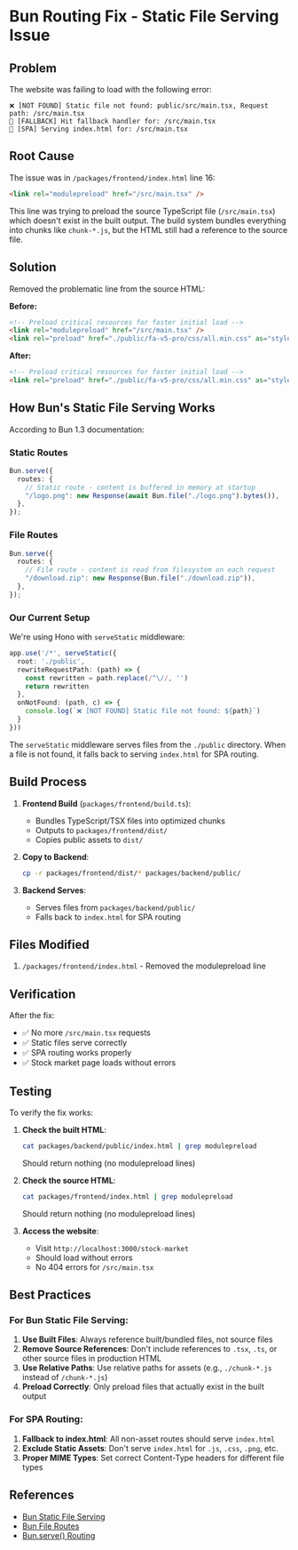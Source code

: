# Bun Routing Fix - Static File Serving Issue

## Problem

The website was failing to load with the following error:
```
❌ [NOT FOUND] Static file not found: public/src/main.tsx, Request path: /src/main.tsx
🔄 [FALLBACK] Hit fallback handler for: /src/main.tsx
📄 [SPA] Serving index.html for: /src/main.tsx
```

## Root Cause

The issue was in `/packages/frontend/index.html` line 16:
```html
<link rel="modulepreload" href="/src/main.tsx" />
```

This line was trying to preload the source TypeScript file (`/src/main.tsx`) which doesn't exist in the built output. The build system bundles everything into chunks like `chunk-*.js`, but the HTML still had a reference to the source file.

## Solution

Removed the problematic line from the source HTML:

**Before:**
```html
<!-- Preload critical resources for faster initial load -->
<link rel="modulepreload" href="/src/main.tsx" />
<link rel="preload" href="./public/fa-v5-pro/css/all.min.css" as="style" />
```

**After:**
```html
<!-- Preload critical resources for faster initial load -->
<link rel="preload" href="./public/fa-v5-pro/css/all.min.css" as="style" />
```

## How Bun's Static File Serving Works

According to Bun 1.3 documentation:

### Static Routes
```typescript
Bun.serve({
  routes: {
    // Static route - content is buffered in memory at startup
    "/logo.png": new Response(await Bun.file("./logo.png").bytes()),
  },
});
```

### File Routes
```typescript
Bun.serve({
  routes: {
    // File route - content is read from filesystem on each request
    "/download.zip": new Response(Bun.file("./download.zip")),
  },
});
```

### Our Current Setup

We're using Hono with `serveStatic` middleware:

```typescript
app.use('/*', serveStatic({ 
  root: './public',
  rewriteRequestPath: (path) => {
    const rewritten = path.replace(/^\//, '')
    return rewritten
  },
  onNotFound: (path, c) => {
    console.log(`❌ [NOT FOUND] Static file not found: ${path}`)
  }
}))
```

The `serveStatic` middleware serves files from the `./public` directory. When a file is not found, it falls back to serving `index.html` for SPA routing.

## Build Process

1. **Frontend Build** (`packages/frontend/build.ts`):
   - Bundles TypeScript/TSX files into optimized chunks
   - Outputs to `packages/frontend/dist/`
   - Copies public assets to `dist/`

2. **Copy to Backend**:
   ```bash
   cp -r packages/frontend/dist/* packages/backend/public/
   ```

3. **Backend Serves**:
   - Serves files from `packages/backend/public/`
   - Falls back to `index.html` for SPA routing

## Files Modified

1. `/packages/frontend/index.html` - Removed the modulepreload line

## Verification

After the fix:
- ✅ No more `/src/main.tsx` requests
- ✅ Static files serve correctly
- ✅ SPA routing works properly
- ✅ Stock market page loads without errors

## Testing

To verify the fix works:

1. **Check the built HTML**:
   ```bash
   cat packages/backend/public/index.html | grep modulepreload
   ```
   Should return nothing (no modulepreload lines)

2. **Check the source HTML**:
   ```bash
   cat packages/frontend/index.html | grep modulepreload
   ```
   Should return nothing (no modulepreload lines)

3. **Access the website**:
   - Visit `http://localhost:3000/stock-market`
   - Should load without errors
   - No 404 errors for `/src/main.tsx`

## Best Practices

### For Bun Static File Serving:

1. **Use Built Files**: Always reference built/bundled files, not source files
2. **Remove Source References**: Don't include references to `.tsx`, `.ts`, or other source files in production HTML
3. **Use Relative Paths**: Use relative paths for assets (e.g., `./chunk-*.js` instead of `/chunk-*.js`)
4. **Preload Correctly**: Only preload files that actually exist in the built output

### For SPA Routing:

1. **Fallback to index.html**: All non-asset routes should serve `index.html`
2. **Exclude Static Assets**: Don't serve `index.html` for `.js`, `.css`, `.png`, etc.
3. **Proper MIME Types**: Set correct Content-Type headers for different file types

## References

- [Bun Static File Serving](https://bun.sh/docs/api/http#static-routes)
- [Bun File Routes](https://bun.sh/docs/api/http#file-routes)
- [Bun.serve() Routing](https://bun.sh/docs/api/http#routing)

